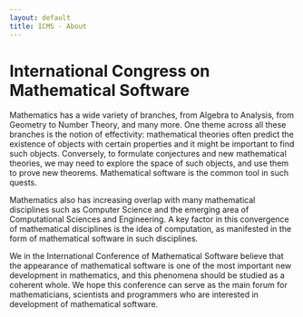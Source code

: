 ```yaml
---
layout: default
title: ICMS - About
---
```


# International Congress on Mathematical Software

Mathematics has a wide variety of branches, from Algebra to Analysis, from Geometry to Number Theory, and many more. One theme across all these branches is the notion of effectivity: mathematical theories often predict the existence of objects with certain properties and it might be important to find such objects. Conversely, to formulate conjectures and new mathematical theories, we may need to explore the space of such objects, and use them to prove new theorems. Mathematical software is the common tool in such quests.

Mathematics also has increasing overlap with many mathematical disciplines such as Computer Science and the emerging area of Computational Sciences and Engineering. A key factor in this convergence of mathematical disciplines is the idea of computation, as manifested in the form of mathematical software in such disciplines.

We in the International Conference of Mathematical Software believe that the appearance of mathematical software is one of the most important new development in mathematics, and this phenomena should be studied as a coherent whole. We hope this conference can serve as the main forum for mathematicians, scientists and programmers who are interested in development of mathematical software. 
